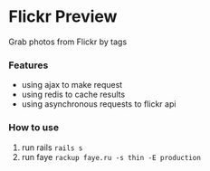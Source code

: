 # Flickr Preview
Grab photos from Flickr by tags

### Features
 * using ajax to make request
 * using redis to cache results
 * using asynchronous requests to flickr api

### How to use
1. run rails ``rails s``
2. run faye ``rackup faye.ru -s thin -E production``


